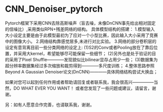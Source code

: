 # CNN_Denoiser_pytorch

Pytorch框架下采用CNN去除高斯噪声（盲去噪，未像DnCNN事先给出相对固定的信噪比）,采用类似RPN+残差网络的结构。
具体模型结构的搭建：
1.模型输入大小设定主要是由于此模型最初为了应对一个小型比赛，因此输入大小采用了竞赛中的图像大小。
2.网络结构靠感觉居多,未进行对比实验。
3.网络的部分卷积层的设定有意背离目前一些分类网络的设定上:
    (1)S2的Conv或者Pooling放在了靠后位置，并采用大kernel，希望能够尽可能保留一些细节；
    (2)另外也是处于验证的目的采用了Pixel Shuffle————发现貌似比bilinear显存占用少一些；
    (3)数据集为超分辨率数据集经过多次缩放和裁剪得到————多尺度训练；
4.整体思路参照Beyond A Gaussian Denoiser论文(DnCNN)————具体网络结构尝试大换血；

如果对您可以起到任何作用或者帮助请回复或者联系我，我会很高兴—————当然，DO WHAT EVER YOU WANT！
或者您发现了一些问题或建议，请留言，谢谢。

另：如有人愿意合作完善，也请联系我，谢谢。
